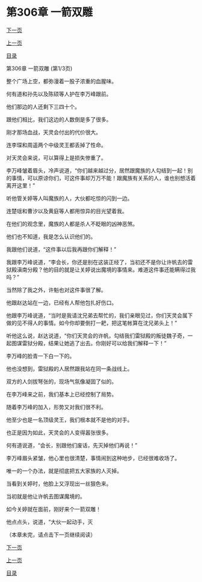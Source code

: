 <h1>第306章   一箭双雕</h1>
            <div><p><a href="./916_%E7%AC%AC306%E7%AB%A0_%E4%B8%80%E7%AE%AD%E5%8F%8C%E9%9B%95.md">下一页</a></p><p><a href="./914_%E7%AC%AC305%E7%AB%A0_%E4%B8%87%E5%89%91%E7%A9%BF%E5%BF%83.md">上一页</a></p><p><a href="../">目录</a></p></div>
            <div><p>第306章   一箭双雕 (第1/3页)</p><p>整个广场上空，都弥漫着一股子浓重的血腥味。</p><p>何有道和孙先以及陈硕等人护在李万峰跟前。</p><p>他们那边的人还剩下三四十个。</p><p>跟他们相比，我们这边的人数倒是多了很多。</p><p>刚才那场血战，天灵会付出的代价很大。</p><p>连李琛和周遥两个中级灵王都丢掉了性命。</p><p>对天灵会来说，可以算得上是损失惨重了。</p><p>李万峰皱着眉头，冷声说道，“你们越来越过分，居然跟魔族的人勾结到一起！别的事情，可以原谅你们，可这件事却万万不能！跟魔族有关系的人，谁也别想活着离开这里！”</p><p>听他管关婷等人叫魔族的人，大伙都吃惊的闪到一边。</p><p>连楚瑶和曹汐以及黄庭等人都用惊异的目光望着我。</p><p>在他们的观念里，魔族的人都是杀人不眨眼的凶神恶煞。</p><p>他们也不知道，我是怎么认识他们的。</p><p>我跟他们说道，“这件事以后我再跟你们解释！”</p><p>我跟李万峰说道，“李会长，你还是别在这装正经了，当初还不是你让许帆去的雷狱殿滇南分殿？他的目的就是让关婷说出魔境的事情来。难道这件事还能瞒得过我吗？”</p><p>当然除了我之外，许魁也对这件事很了解。</p><p>他跟赵达站在一边，已经有人帮他包扎好伤口。</p><p>他跟李万峰说道，“当时是我请沈兄弟去帮忙的，我们亲眼见过，你们天灵会属下做的见不得人的事情。如今你却要倒打一耙，把这笔帐算在沈兄弟头上！”</p><p>听他这么说，赵达说道，“你们天灵会的许帆，勾结我们雷狱殿的叛徒魏子奇，一起图谋雷狱分殿，结果让她逃了出去。你刚好可以给我们解释一下！”</p><p>李万峰的脸青一下白一下的。</p><p>他也没想到，雷狱殿的人居然跟我站在同一条战线上。</p><p>双方的人剑拔弩张的，现场气氛像凝固了似的。</p><p>在李万峰来之前，我们基本上已经控制了局势。</p><p>随着李万峰的加入，形势又对我们很不利。</p><p>他至少也是一名顶级灵王，我们根本就不是他的对手。</p><p>也正是因为如此，天灵会的人变得嚣张很多。</p><p>何有道说道，“会长，别跟他们废话，先灭掉他们再说！”</p><p>李万峰眉头紧皱，他心里也很清楚，事情闹到这种地步，已经很难收场了。</p><p>唯一的一个办法，就是彻底把五大家族的人灭掉。</p><p>当看到关婷时，他脸上又浮现出一丝狠色来。</p><p>当初就是他让许帆去图谋魔境的。</p><p>如今关婷就在面前，刚好来个一箭双雕！</p><p>他点点头，说道，“大伙一起动手，灭</p><p>（本章未完，请点击下一页继续阅读）</p></div>
            <div><p><a href="./916_%E7%AC%AC306%E7%AB%A0_%E4%B8%80%E7%AE%AD%E5%8F%8C%E9%9B%95.md">下一页</a></p><p><a href="./914_%E7%AC%AC305%E7%AB%A0_%E4%B8%87%E5%89%91%E7%A9%BF%E5%BF%83.md">上一页</a></p><p><a href="../">目录</a></p></div>